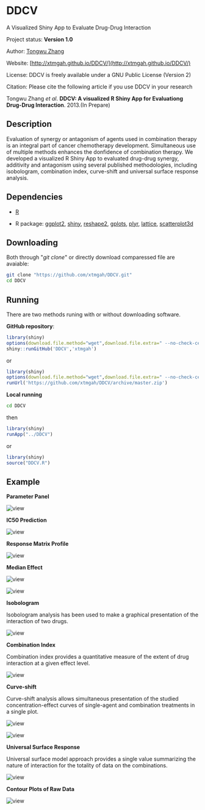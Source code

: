 DDCV
====

A Visualized Shiny App to Evaluate Drug-Drug Interaction

Project status: **Version 1.0**

Author: [Tongwu Zhang](mailto:zhangt8@mail.nih.gov)

Website: [http://xtmgah.github.io/DDCV/](http://xtmgah.github.io/DDCV/)

License: DDCV is freely available under a GNU Public License (Version 2)

Citation: Please cite the following article if you use DDCV in your research

Tongwu Zhang *et al*. **DDCV: A visualized R Shiny App for Evaluationg Drug-Drug Interaction**. 2013.(In Prepare) 




Description
-----------

Evaluation of synergy or antagonism of agents used in combination therapy is an integral part of cancer chemotherapy development. Simultaneous use of multiple methods enhances the donfidence of combination therapy. We developed a visualized R Shiny App to evaluated drug-drug synergy, additivity and antagonism using several published methodologies, including isobologram, combination index, curve-shift and universal surface response analysis. 


Dependencies
------------

* [R](http://www.r-project.org)

* R package: [ggplot2](http://ggplot2.org), [shiny](http://www.rstudio.com/shiny/), [reshape2](http://cran.r-project.org/web/packages/reshape2/index.html), [gplots](http://cran.r-project.org/web/packages/gplots/index.html), [plyr](http://plyr.had.co.nz), [lattice](http://cran.r-project.org/web/packages/lattice/index.html), [scatterplot3d](http://cran.r-project.org/web/packages/scatterplot3d/index.html)



Downloading 
------------

Both through "*git clone*" or directly download comparessed file are avaiable:

```bash
git clone "https://github.com/xtmgah/DDCV.git"
cd DDCV
```



Running
-------

There are two methods runing with or without downloading software. 

**GitHub repository**:

```R
library(shiny)
options(download.file.method="wget",download.file.extra=" --no-check-certificate")
shiny::runGitHub('DDCV','xtmgah')
```
or

```R
library(shiny)
options(download.file.method="wget",download.file.extra=" --no-check-certificate")
runUrl('https://github.com/xtmgah/DDCV/archive/master.zip')
```

**Local running**

```bash
cd DDCV
```

then

```R
library(shiny)
runApp("../DDCV")
```

or 

```R
library(shiny)
source("DDCV.R")
```



Example
-------

**Parameter Panel**

![view](https://raw.github.com/xtmgah/DDCV/master/doc/panel2.png)

**IC50 Prediction**

![view](https://raw.github.com/xtmgah/DDCV/master/doc/ic502.png)

**Response Matrix Profile**

![view](https://raw.github.com/xtmgah/DDCV/master/doc/rmprofile.png)

**Median Effect**

![view](https://raw.github.com/xtmgah/DDCV/master/doc/meffect.png)

![view](https://raw.github.com/xtmgah/DDCV/master/doc/meffect2.png)

**Isobologram**

Isobologram analysis has been used to make a graphical presentation of the interaction of two drugs. 

![view](https://raw.github.com/xtmgah/DDCV/master/doc/isob.png)

**Combination Index**

Combination index provides a quantitative measure of the extent of drug interaction at a given effect level.

![view](https://raw.github.com/xtmgah/DDCV/master/doc/cindex.png)

**Curve-shift**

Curve-shift analysis allows simultaneous presentation of the studied concentration-effect curves of single-agent and combination treatments in a single plot. 

![view](https://raw.github.com/xtmgah/DDCV/master/doc/cshift.png)

![view](https://raw.github.com/xtmgah/DDCV/master/doc/cshift2.png)

**Universal Surface Response**

Universal surface model approach provides a single value summarizing the nature of interaction for the totality of data on the combinations.

![view](https://raw.github.com/xtmgah/DDCV/master/doc/3d.png)

**Contour Plots of Raw Data**

![view](https://raw.github.com/xtmgah/DDCV/master/doc/contour.png)



